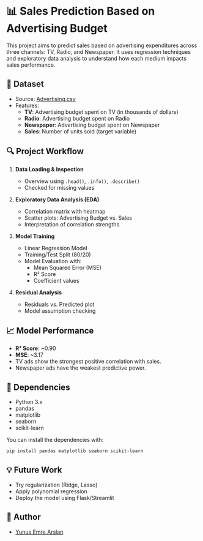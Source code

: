 # 📊 Sales Prediction Based on Advertising Budget

This project aims to predict sales based on advertising expenditures across three channels: TV, Radio, and Newspaper. It uses regression techniques and exploratory data analysis to understand how each medium impacts sales performance.

## 📁 Dataset

- Source: [Advertising.csv](https://www.statlearning.com/resources-first-edition)  
- Features:
  - **TV**: Advertising budget spent on TV (in thousands of dollars)
  - **Radio**: Advertising budget spent on Radio
  - **Newspaper**: Advertising budget spent on Newspaper
  - **Sales**: Number of units sold (target variable)

## 🔍 Project Workflow

1. **Data Loading & Inspection**
   - Overview using `.head()`, `.info()`, `.describe()`
   - Checked for missing values

2. **Exploratory Data Analysis (EDA)**
   - Correlation matrix with heatmap
   - Scatter plots: Advertising Budget vs. Sales
   - Interpretation of correlation strengths

3. **Model Training**
   - Linear Regression Model
   - Training/Test Split (80/20)
   - Model Evaluation with:
     - Mean Squared Error (MSE)
     - R² Score
     - Coefficient values

4. **Residual Analysis**
   - Residuals vs. Predicted plot
   - Model assumption checking

## 📈 Model Performance

- **R² Score**: ~0.90
- **MSE**: ~3.17
- TV ads show the strongest positive correlation with sales.
- Newspaper ads have the weakest predictive power.

## 📎 Dependencies

- Python 3.x
- pandas
- matplotlib
- seaborn
- scikit-learn

You can install the dependencies with:

```bash
pip install pandas matplotlib seaborn scikit-learn
```

## 💡 Future Work

- Try regularization (Ridge, Lasso)
- Apply polynomial regression
- Deploy the model using Flask/Streamlit

## 🧠 Author

- [Yunus Emre Arslan](https://github.com/YunusEmreArslan)
